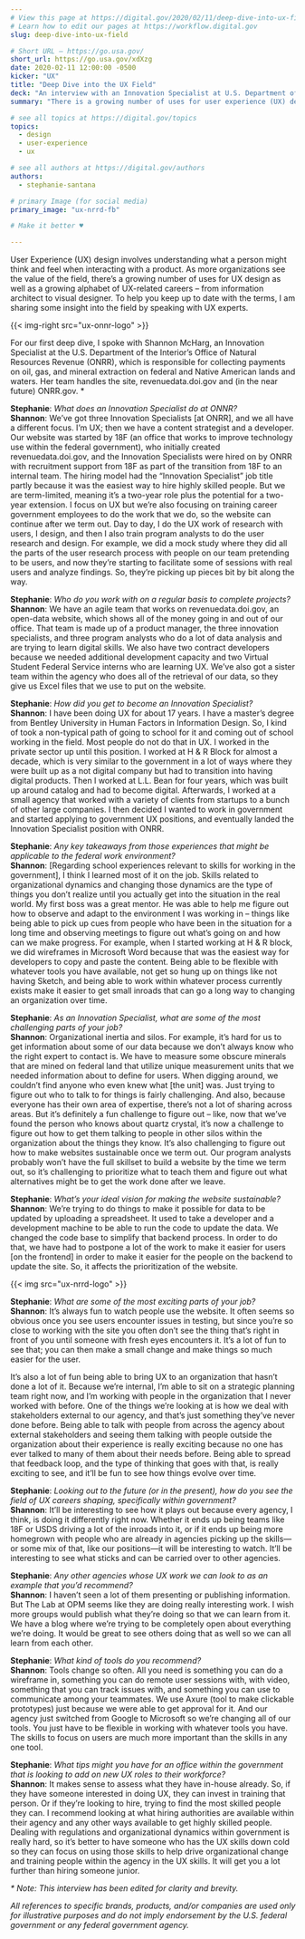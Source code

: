 ```yaml
---
# View this page at https://digital.gov/2020/02/11/deep-dive-into-ux-field
# Learn how to edit our pages at https://workflow.digital.gov
slug: deep-dive-into-ux-field

# Short URL — https://go.usa.gov/
short_url: https://go.usa.gov/xdXzg
date: 2020-02-11 12:00:00 -0500
kicker: "UX"
title: "Deep Dive into the UX Field"
deck: "An interview with an Innovation Specialist at U.S. Department of the Interior’s Office of Natural Resources Revenue (ONRR)."
summary: "There is a growing number of uses for user experience (UX) design, as well as a growing alphabet of UX-related careers; this series will offer some insight into the field by speaking with UX experts in government."

# see all topics at https://digital.gov/topics
topics: 
  - design
  - user-experience
  - ux

# see all authors at https://digital.gov/authors
authors: 
  - stephanie-santana

# primary Image (for social media)
primary_image: "ux-nrrd-fb"

# Make it better ♥

---
```


User Experience (UX) design involves understanding what a person might think and feel when interacting with a product. As more organizations see the value of the field, there’s a growing number of uses for UX design as well as a growing alphabet of UX-related careers – from information architect to visual designer. To help you keep up to date with the terms, I am sharing some insight into the field by speaking with UX experts. 

{{< img-right src="ux-onnr-logo" >}}

For our first deep dive, I spoke with Shannon McHarg, an Innovation Specialist at the U.S. Department of the Interior’s Office of Natural Resources Revenue (ONRR), which is responsible for collecting payments on oil, gas, and mineral extraction on federal and Native American lands and waters. Her team handles the site, revenuedata.doi.gov and (in the near future) ONRR.gov. *

**Stephanie**: _What does an Innovation Specialist do at ONNR?_   
**Shannon**: We’ve got three Innovation Specialists [at ONRR], and we all have a different focus. I’m UX; then we have a content strategist and a developer. Our website was started by 18F (an office that works to improve technology use within the federal government), who initially created revenuedata.doi.gov, and the Innovation Specialists were hired on by ONRR with recruitment support from 18F as part of the transition from 18F to an internal team. The hiring model had the “Innovation Specialist” job title partly because it was the easiest way to hire highly skilled people. But we are term-limited, meaning it’s a two-year role plus the potential for a two-year extension. I focus on UX but we’re also focusing on training career government employees to do the work that we do, so the website can continue after we term out.  Day to day, I do the UX work of research with users, I design, and then I also train program analysts to do the user research and design. For example, we did a mock study where they did all the parts of the user research process with people on our team pretending to be users, and now they’re starting to facilitate some of sessions with real users and analyze findings. So, they’re picking up pieces bit by bit along the way. 

**Stephanie**: _Who do you work with on a regular basis to complete projects?_ 
**Shannon**: We have an agile team that works on revenuedata.doi.gov, an open-data website, which shows all of the money going in and out of our office. That team is made up of a product manager, the three innovation specialists, and three program analysts who do a lot of data analysis and are trying to learn digital skills. We also have two contract developers because we needed additional development capacity and two Virtual Student Federal Service interns who are learning UX. We’ve also got a sister team within the agency who does all of the retrieval of our data, so they give us Excel files that we use to put on the website. 

**Stephanie**: _How did you get to become an Innovation Specialist?_   
**Shannon**: I have been doing UX for about 17 years. I have a master’s degree from Bentley University in Human Factors in Information Design. So, I kind of took a non-typical path of going to school for it and coming out of school working in the field. Most people do not do that in UX. I worked in the private sector up until this position. I worked at H & R Block for almost a decade, which is very similar to the government in a lot of ways where they were built up as a not digital company but had to transition into having digital products. Then I worked at L.L. Bean for four years, which was built up around catalog and had to become digital. Afterwards, I worked at a small agency that worked with a variety of clients from startups to a bunch of other large companies. I then decided I wanted to work in government and started applying to government UX positions, and eventually landed the Innovation Specialist position with ONRR. 

**Stephanie**: _Any key takeaways from those experiences that might be applicable to the federal work environment?_   
**Shannon**: [Regarding school experiences relevant to skills for working in the government], I think I learned most of it on the job. Skills related to organizational dynamics and changing those dynamics are the type of things you don’t realize until you actually get into the situation in the real world. My first boss was a great mentor. He was able to help me figure out how to observe and adapt to the environment I was working in – things like being able to pick up cues from people who have been in the situation for a long time and observing meetings to figure out what’s going on and how can we make progress. For example, when I started working at H & R block, we did wireframes in Microsoft Word because that was the easiest way for developers to copy and paste the content. Being able to be flexible with whatever tools you have available, not get so hung up on things like not having Sketch, and being able to work within whatever process currently exists make it easier to get small inroads that can go a long way to changing an organization over time.  

**Stephanie**: _As an Innovation Specialist, what are some of the most challenging parts of your job?_   
**Shannon**: Organizational inertia and silos. For example, it’s hard for us to get information about some of our data because we don’t always know who the right expert to contact is. We have to measure some obscure minerals that are mined on federal land that utilize unique measurement units that we needed information about to define for users. When digging around, we couldn’t find anyone who even knew what [the unit] was. Just trying to figure out who to talk to for things is fairly challenging. And also, because everyone has their own area of expertise, there’s not a lot of sharing across areas.  But it’s definitely a fun challenge to figure out – like, now that we’ve found the person who knows about quartz crystal, it’s now a challenge to figure out how to get them talking to people in other silos within the organization about the things they know. It’s also challenging to figure out how to make websites sustainable once we term out. Our program analysts probably won’t have the full skillset to build a website by the time we term out, so it’s challenging to prioritize what to teach them and figure out what alternatives might be to get the work done after we leave. 

**Stephanie**: _What’s your ideal vision for making the website sustainable?_  
**Shannon**: We’re trying to do things to make it possible for data to be updated by uploading a spreadsheet. It used to take a developer and a development machine to be able to run the code to update the data. We changed the code base to simplify that backend process. In order to do that, we have had to postpone a lot of the work to make it easier for users [on the frontend] in order to make it easier for the people on the backend to update the site. So, it affects the prioritization of the website. 

{{< img src="ux-nrrd-logo" >}}

**Stephanie**: _What are some of the most exciting parts of your job?_   
**Shannon**: It’s always fun to watch people use the website. It often seems so obvious once you see users encounter issues in testing, but since you’re so close to working with the site you often don’t see the thing that’s right in front of you until someone with fresh eyes encounters it. It’s a lot of fun to see that; you can then make a small change and make things so much easier for the user. 

It’s also a lot of fun being able to bring UX to an organization that hasn’t done a lot of it. Because we’re internal, I’m able to sit on a strategic planning team right now, and I’m working with people in the organization that I never worked with before. One of the things we’re looking at is how we deal with stakeholders external to our agency, and that’s just something they’ve never done before. Being able to talk with people from across the agency about external stakeholders and seeing them talking with people outside the organization about their experience is really exciting because no one has ever talked to many of them about their needs before. Being able to spread that feedback loop, and the type of thinking that goes with that, is really exciting to see, and it’ll be fun to see how things evolve over time. 

**Stephanie**: _Looking out to the future (or in the present), how do you see the field of UX careers shaping, specifically within government?_   
**Shannon**: It’ll be interesting to see how it plays out because every agency, I think, is doing it differently right now. Whether it ends up being teams like 18F or USDS driving a lot of the inroads into it, or if it ends up being more homegrown with people who are already in agencies picking up the skills&mdash;or some mix of that, like our positions&mdash;it will be interesting to watch. It’ll be interesting to see what sticks and can be carried over to other agencies. 

**Stephanie**: _Any other agencies whose UX work we can look to as an example that you’d recommend?_   
**Shannon**: I haven’t seen a lot of them presenting or publishing information. But The Lab at OPM seems like they are doing really interesting work. I wish more groups would publish what they’re doing so that we can learn from it. We have a blog where we’re trying to be completely open about everything we’re doing. It would be great to see others doing that as well so we can all learn from each other. 

**Stephanie**:  _What kind of tools do you recommend?_   
**Shannon**: Tools change so often. All you need is something you can do a wireframe in, something you can do remote user sessions with, with video, something that you can track issues with, and something you can use to communicate among your teammates. We use Axure (tool to make clickable prototypes) just because we were able to get approval for it. And our agency just switched from Google to Microsoft so we’re changing all of our tools. You just have to be flexible in working with whatever tools you have. The skills to focus on users are much more important than the skills in any one tool.  

**Stephanie**:  _What tips might you have for an office within the government that is looking to add on new UX roles to their workforce?_   
**Shannon**: It makes sense to assess what they have in-house already. So, if they have someone interested in doing UX, they can invest in training that person. Or if they’re looking to hire, trying to find the most skilled people they can. I recommend looking at what hiring authorities are available within their agency and any other ways available to get highly skilled people. Dealing with regulations and organizational dynamics within government is really hard, so it’s better to have someone who has the UX skills down cold so they can focus on using those skills to help drive organizational change and training people within the agency in the UX skills. It will get you a lot further than hiring someone junior. 

_&#42; Note: This interview has been edited for clarity and brevity._ 

_All references to specific brands, products, and/or companies are used only for illustrative purposes and do not imply endorsement by the U.S. federal government or any federal government agency._

